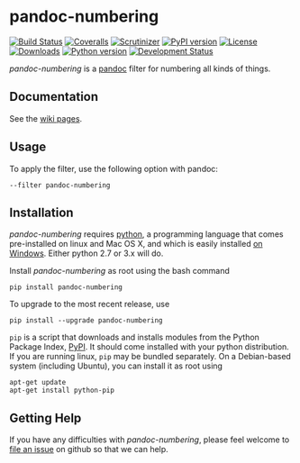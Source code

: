 # pandoc-numbering
[![Build Status](https://img.shields.io/travis/chdemko/pandoc-numbering.svg)](http://travis-ci.org/chdemko/pandoc-numbering)
[![Coveralls](https://img.shields.io/coveralls/chdemko/pandoc-numbering.svg)](https://coveralls.io/github/chdemko/pandoc-numbering)
[![Scrutinizer](https://img.shields.io/scrutinizer/g/chdemko/pandoc-numbering.svg)](https://scrutinizer-ci.com/g/chdemko/pandoc-numbering/)
[![PyPI version](https://img.shields.io/pypi/v/pandoc-numbering.svg)](https://pypi.python.org/pypi/pandoc-numbering/)
[![License](https://img.shields.io/pypi/l/pandoc-numbering.svg)](http://www.cecill.info/licences/Licence_CeCILL-B_V1-en.html)
[![Downloads](https://img.shields.io/pypi/dm/pandoc-numbering.svg)](https://pypi.python.org/pypi/pandoc-numbering/)
[![Python version](https://img.shields.io/pypi/pyversions/pandoc-numbering.svg)](https://pypi.python.org/pypi/pandoc-numbering/)
[![Development Status](https://img.shields.io/pypi/status/pandoc-numbering.svg)](https://pypi.python.org/pypi/pandoc-numbering/)

*pandoc-numbering* is a [pandoc] filter for numbering all kinds of things.

[pandoc]: http://pandoc.org/

Documentation
-------------

See the [wiki pages](https://github.com/chdemko/pandoc-numbering/wiki).

Usage
-----

To apply the filter, use the following option with pandoc:

    --filter pandoc-numbering

Installation
------------

*pandoc-numbering* requires [python], a programming language that comes pre-installed on linux and Mac OS X, and which is easily installed [on Windows]. Either python 2.7 or 3.x will do.

Install *pandoc-numbering* as root using the bash command

    pip install pandoc-numbering 

To upgrade to the most recent release, use

    pip install --upgrade pandoc-numbering 

`pip` is a script that downloads and installs modules from the Python Package Index, [PyPI].  It should come installed with your python distribution. If you are running linux, `pip` may be bundled separately. On a Debian-based system (including Ubuntu), you can install it as root using

    apt-get update
    apt-get install python-pip

[python]: https://www.python.org/
[on Windows]: https://www.python.org/downloads/windows/
[PyPI]: https://pypi.python.org/pypi


Getting Help
------------

If you have any difficulties with *pandoc-numbering*, please feel welcome to [file an issue] on github so that we can help.

[file an issue]: https://github.com/chdemko/pandoc-numbering/issues
